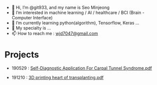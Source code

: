 - 👋 Hi, I’m @git933, and my name is Seo Minjeong
- 👀 I’m interested in machine learning / AI / healthcare / BCI (Brain - Computer Interface)
- 🌱 I’m currently learning python(algorithm), Tensorflow, Keras ...
- 💞️ My specialty is ...
- 📫 How to reach me : wjd7047@gmail.com



# Projects

- 190529 :
[Self-Diagnostic Application For Carpal Tunnel Syndrome.pdf](https://github.com/git933/git933/files/8598229/Self-Diagnostic.Application.For.Carpal.Tunnel.Syndrome.pdf)



- 191210 :
[3D printing heart of transplanting.pdf](https://github.com/git933/git933/files/8598241/3D.printing.heart.of.transplanting.pdf)


<!---
git933/git933 is a ✨ special ✨ repository because its `README.md` (this file) appears on your GitHub profile.
You can click the Preview link to take a look at your changes.
--->
